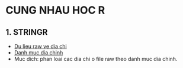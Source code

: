 # CUNG NHAU HOC R
## 1. STRINGR
- [Du lieu raw ve dia chi](https://github.com/kienvtm/learn_r/blob/main/raw_clean_address.csv)
- [Danh muc dia chinh](https://github.com/kienvtm/learn_r/blob/2b8b0f5fa51f4dfeb43c5da66f31152f05c942ee/Danh%20s%C3%A1ch%20c%E1%BA%A5p%20t%E1%BB%89nh%20k%C3%A8m%20theo%20qu%E1%BA%ADn%20huy%E1%BB%87n%2C%20ph%C6%B0%E1%BB%9Dng%20x%C3%A3%20___25_08_2023.csv)
- Muc dich: phan loai cac dia chi o file raw theo danh muc dia chinh.
